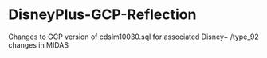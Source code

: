 # DisneyPlus-GCP-Reflection
Changes to GCP version of cdslm10030.sql for associated Disney+ /type_92 changes in MIDAS 

